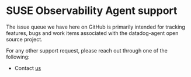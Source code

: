 # SUSE Observability Agent support

The issue queue we have here on GitHub is primarily intended for tracking features,
bugs and work items associated with the datadog-agent open source project.

For any other support request, please reach out through one of the following:

 * Contact [us](https://www.stackstate.com/company/contact-us/)
